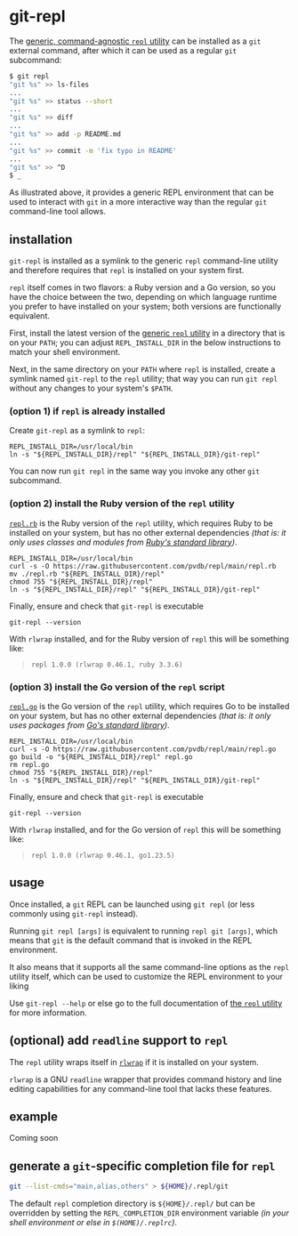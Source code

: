 # git-repl

The [generic, command-agnostic `repl` utility][pvdb/repl] can be installed as a `git` external command, after which it can be used as a regular `git` subcommand:

```sh
$ git repl
"git %s" >> ls-files
...
"git %s" >> status --short
...
"git %s" >> diff
...
"git %s" >> add -p README.md
...
"git %s" >> commit -m 'fix typo in README'
...
"git %s" >> ^D
$ _
```

As illustrated above, it provides a generic REPL environment that can be used to interact with `git` in a more interactive way than the regular `git` command-line tool allows.

## installation

`git-repl` is installed as a symlink to the generic `repl` command-line utility and therefore requires that `repl` is installed on your system first.

`repl` itself comes in two flavors: a Ruby version and a Go version, so you have the choice between the two, depending on which language runtime you prefer to have installed on your system; both versions are functionally equivalent.

First, install the latest version of the [generic `repl` utility][pvdb/repl] in a directory that is on your `PATH`; you can adjust `REPL_INSTALL_DIR` in the below instructions to match your shell environment.

Next, in the same directory on your `PATH` where `repl` is installed, create a symlink named `git-repl` to the `repl` utility; that way you can run `git repl` without any changes to your system's `$PATH`.

### (option 1) if `repl` is already installed

Create `git-repl` as a symlink to `repl`:

    REPL_INSTALL_DIR=/usr/local/bin
    ln -s "${REPL_INSTALL_DIR}/repl" "${REPL_INSTALL_DIR}/git-repl"

You can now run `git repl` in the same way you invoke any other `git` subcommand.

### (option 2) install the Ruby version of the `repl` utility

[`repl.rb`][repl.rb] is the Ruby version of the `repl` utility, which requires Ruby to be installed on your system, but has no other external dependencies _(that is: it only uses classes and modules from [Ruby's standard library](https://docs.ruby-lang.org/en/master/standard_library_md.html))_.

    REPL_INSTALL_DIR=/usr/local/bin
    curl -s -O https://raw.githubusercontent.com/pvdb/repl/main/repl.rb
    mv ./repl.rb "${REPL_INSTALL_DIR}/repl"
    chmod 755 "${REPL_INSTALL_DIR}/repl"
    ln -s "${REPL_INSTALL_DIR}/repl" "${REPL_INSTALL_DIR}/git-repl"

Finally, ensure and check that `git-repl` is executable

    git-repl --version

With `rlwrap` installed, and for the Ruby version of `repl` this will be something like:

> `repl 1.0.0 (rlwrap 0.46.1, ruby 3.3.6)`

### (option 3) install the Go version of the `repl` script

[`repl.go`][repl.go] is the Go version of the `repl` utility, which requires Go to be installed on your system, but has no other external dependencies _(that is: it only uses packages from [Go's standard library](https://pkg.go.dev/std))_.

    REPL_INSTALL_DIR=/usr/local/bin
    curl -s -O https://raw.githubusercontent.com/pvdb/repl/main/repl.go
    go build -o "${REPL_INSTALL_DIR}/repl" repl.go
    rm repl.go
    chmod 755 "${REPL_INSTALL_DIR}/repl"
    ln -s "${REPL_INSTALL_DIR}/repl" "${REPL_INSTALL_DIR}/git-repl"

Finally, ensure and check that `git-repl` is executable

    git-repl --version

With `rlwrap` installed, and for the Go version of `repl` this will be something like:

> `repl 1.0.0 (rlwrap 0.46.1, go1.23.5)`

## usage

Once installed, a `git` REPL can be launched using `git repl` (or less commonly using `git-repl` instead).

Running `git repl [args]` is equivalent to running `repl git [args]`, which means that `git` is the default command that is invoked in the REPL environment.

It also means that it supports all the same command-line options as the `repl` utility itself, which can be used to customize the REPL environment to your liking

Use `git-repl --help` or else go to the full documentation of [the `repl` utility][pvdb/repl] for more information.

## (optional) add `readline` support to `repl`

The `repl` utility wraps itself in [`rlwrap`][rlwrap] if it is installed on your system.

`rlwrap` is a GNU `readline` wrapper that provides command history and line editing capabilities for any command-line tool that lacks these features.

## example

Coming soon

## generate a `git`-specific completion file for `repl`

```sh
git --list-cmds="main,alias,others" > ${HOME}/.repl/git
```

The default `repl` completion directory is `${HOME}/.repl/` but can be overridden by setting the `REPL_COMPLETION_DIR` environment variable _(in your shell environment or else in `$(HOME)/.replrc`)_.

[pvdb/repl]: https://github.com/pvdb/repl
[rlwrap]: https://github.com/hanslub42/rlwrap

[repl.rb]: https://raw.githubusercontent.com/pvdb/repl/refs/heads/main/repl.rb
[repl.go]: https://raw.githubusercontent.com/pvdb/repl/refs/heads/main/repl.go

